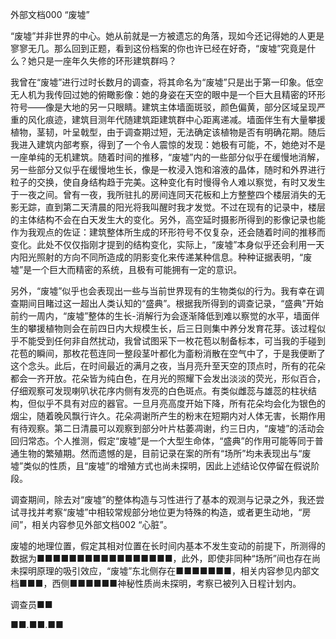 ﻿外部文档000   “废墟”

​	“废墟”并非世界的中心。她从前就是一方被遗忘的角落，现如今还记得她的人更是寥寥无几。那么回到正题，看到这份档案的你也许已经在好奇，“废墟”究竟是什么？她只是一座年久失修的环形建筑群吗？

​	我曾在“废墟”进行过时长数月的调查，将其命名为“废墟”只是出于第一印象。低空无人机为我传回过她的俯瞰影像：她的身姿在天空的眼中是一个巨大且精密的环形符号——像是大地的另一只眼睛。建筑主体墙面斑驳，颜色偏黄，部分区域呈现严重的风化痕迹，建筑目测年代随建筑距建筑群中心距离递减。墙面伴生有大量攀援植物，茎韧，叶呈戟型，由于调查期过短，无法确定该植物是否有明确花期。随后我进入建筑内部考察，得到了一个令人震惊的发现：她极有可能，不，她绝对不是一座单纯的无机建筑。随着时间的推移，“废墟”内的一些部分似乎在缓慢地消解，另一些部分又似乎在缓慢地生长，像是一枚浸入饱和溶液的晶体，随时和外界进行粒子的交换，使自身结构趋于完美。这种变化有时慢得令人难以察觉，有时又发生于一夜之间。曾有一夜，我所驻扎的房间连同天花板和上方整整四个楼层消失的无影无踪，直到第二天清晨的阳光将我叫醒时我才发觉。不过在现有的记录中，楼层的主体结构不会在白天发生大的变化。另外，高空延时摄影所得到的影像记录也能作为我观点的佐证：建筑整体所生成的环形符号不仅复杂，还会随着时间的推移而变化。此处不仅仅指刚才提到的结构变化，实际上，“废墟”本身似乎还会利用一天内阳光照射的方向不同所造成的阴影变化来传递某种信息。种种证据表明，“废墟”是一个巨大而精密的系统，且极有可能拥有一定的意识。

​	另外，“废墟”似乎也会表现出一些与当前世界现有的生物类似的行为。我有幸在调查期间目睹过这一超出人类认知的“盛典”。根据我所得到的调查记录，“盛典”开始前约一周内，“废墟”整体的生长-消解行为会逐渐降低到难以察觉的水平，墙面伴生的攀援植物则会在前四日内大规模生长，后三日则集中养分发育花芽。该过程似乎不能受到任何非自然扰动，我曾试图采下一枚花苞以制备标本，可当我的手碰到花苞的瞬间，那枚花苞连同一整段茎叶都化为齑粉消散在空气中了，于是我便断了这个念头。此后，在时间最近的满月之夜，当月亮升至天空的顶点时，所有的花朵都会一齐开放。花朵皆为纯白色，在月光的照耀下会发出淡淡的荧光，形似百合，仔细观察可发现喇叭状花序内侧有发亮的白色斑点。有类似雌蕊与雄蕊的柱状结构，但似乎不具有对应的器官。一旦月亮高度开始下降，所有花朵均会化为银色的烟尘，随着晚风飘行许久。花朵凋谢所产生的粉末在短期内对人体无害，长期作用有待观察。第二日清晨可以观察到部分叶片枯萎凋谢，约三日内，“废墟”的活动会回归常态。个人推测，假定“废墟”是一个大型生命体，“盛典”的作用可能等同于普通生物的繁殖期。然而遗憾的是，目前记录在案的所有“场所”均未表现出与“废墟”类似的性质，且“废墟”的增殖方式也尚未探明，因此上述结论仅停留在假说阶段。

​	调查期间，除去对“废墟”的整体构造与习性进行了基本的观测与记录之外，我还尝试寻找并考察“废墟”中相较常规部分地位更为特殊的构造，或者更生动地，“房间”，相关内容参见外部文档002 “心脏”。

​	废墟的地理位置，假定其相对位置在长时间内基本不发生变动的前提下，所测得的数据为■■■■■■■■■■■■■■■■■，此外，即使非同种“场所”间也存在尚未探明原理的吸引效应，“废墟”东北侧存在■■■■■■■，相关内容参见内部文档■■■，西侧■■■■■■神秘性质尚未探明，考察已被列入日程计划内。



调查员■■

■■.■■.■■
